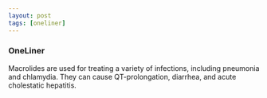 ```yaml
---
layout: post
tags: [oneliner]
---
```



### OneLiner

Macrolides are used for treating a variety of infections, including pneumonia and chlamydia. They can cause QT-prolongation, diarrhea, and acute cholestatic hepatitis.
